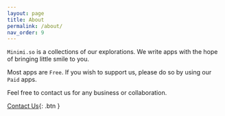 ```yaml
---
layout: page
title: About
permalink: /about/
nav_order: 9
---
```


`Minimi.so` is a collections of our explorations. We write apps with the hope of bringing little smile to you.

Most apps are `Free`. If you wish to support us, please do so by using our `Paid` apps.

Feel free to contact us for any business or collaboration.

[Contact Us](mailto:dev@minimi.so){: .btn }
